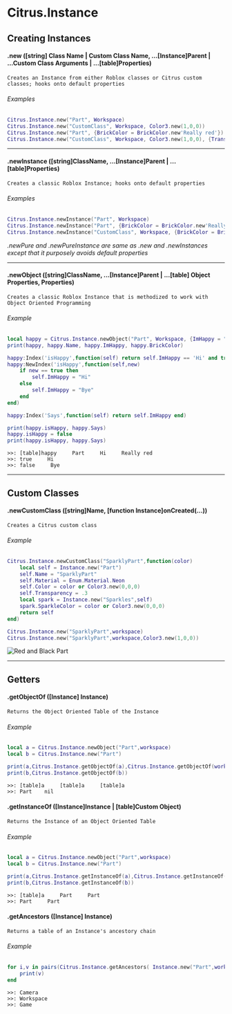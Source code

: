 # Citrus.Instance
## Creating Instances

#### .new ([string] Class Name | Custom Class Name, ...[Instance]Parent | ...Custom Class Arguments | ...[table]Properties)
	Creates an Instance from either Roblox classes or Citrus custom classes; hooks onto default properties
###### Examples
```lua
Citrus.Instance.new("Part", Workspace)
Citrus.Instance.new("CustomClass", Workspace, Color3.new(1,0,0))
Citrus.Instance.new("Part", {BrickColor = BrickColor.new'Really red'})
Citrus.Instance.new("CustomClass", Workspace, Color3.new(1,0,0), {Transparency = .4})
```

***

#### .newInstance ([string]ClassName, ...[Instance]Parent | ...[table]Properties)
	Creates a classic Roblox Instance; hooks onto default properties
###### Examples
```lua
Citrus.Instance.newInstance("Part", Workspace)
Citrus.Instance.newInstance("Part", {BrickColor = BrickColor.new'Really red'})
Citrus.Instance.newInstance("CustomClass", Workspace, {BrickColor = BrickColor.new'Really red'})
```

*.newPure and .newPureInstance are same as .new and .newInstances except that it purposely avoids default properties*

***

#### .newObject ([string]ClassName, ...[Instance]Parent | ...[table] Object Properties, Properties)
	Creates a classic Roblox Instance that is methodized to work with Object Oriented Programming
###### Example
```lua
local happy = Citrus.Instance.newObject("Part", Workspace, {ImHappy = "Hi"}, {BrickColor = BrickColor.new'Really red'})
print(happy, happy.Name, happy.ImHappy, happy.BrickColor)

happy:Index('isHappy',function(self) return self.ImHappy == 'Hi' and true or false end)
happy:NewIndex('isHappy',function(self,new)
	if new == true then
		self.ImHappy = "Hi"
	else
		self.ImHappy = "Bye"
	end
end)

happy:Index('Says',function(self) return self.ImHappy end)

print(happy.isHappy, happy.Says)
happy.isHappy = false
print(happy.isHappy, happy.Says)
```
```
>>: [table]happy     Part     Hi     Really red
>>: true     Hi
>>: false     Bye
```

***

## Custom Classes

#### .newCustomClass ([string]Name, [function Instance]onCreated(...))
	Creates a Citrus custom class
###### Example
```lua
Citrus.Instance.newCustomClass("SparklyPart",function(color)
	local self = Instance.new("Part")
	self.Name = "SparklyPart"
	self.Material = Enum.Material.Neon
	self.Color = color or Color3.new(0,0,0)
	self.Transparency = .3
	local spark = Instance.new("Sparkles",self)
	spark.SparkleColor = color or Color3.new(0,0,0)
	return self
end)

Citrus.Instance.new("SparklyPart",workspace)
Citrus.Instance.new("SparklyPart",workspace,Color3.new(1,0,0))
```
![Red and Black Part](https://image.prntscr.com/image/wSLEQ2EIQGaIf-UoHUo-RQ.jpeg)

***

## Getters

#### .getObjectOf ([Instance] Instance)
	Returns the Object Oriented Table of the Instance
###### Example
```lua
local a = Citrus.Instance.newObject("Part",workspace)
local b = Citrus.Instance.new("Part")

print(a,Citrus.Instance.getObjectOf(a),Citrus.Instance.getObjectOf(workspace.Part))
print(b,Citrus.Instance.getObjectOf(b))
```
```
>>: [table]a     [table]a     [table]a
>>: Part    nil
```

#### .getInstanceOf ([Instance]Instance | [table]Custom Object)
	Returns the Instance of an Object Oriented Table
###### Example
```lua
local a = Citrus.Instance.newObject("Part",workspace)
local b = Citrus.Instance.new("Part")

print(a,Citrus.Instance.getInstanceOf(a),Citrus.Instance.getInstanceOf(workspace.Part))
print(b,Citrus.Instance.getInstanceOf(b))
```
```
>>: [table]a     Part     Part
>>: Part     Part
```

#### .getAncestors ([Instance] Instance)
	Returns a table of an Instance's ancestory chain
###### Example
```lua
for i,v in pairs(Citrus.Instance.getAncestors( Instance.new("Part",workspace.Camera) )) do
	print(v)
end
```
```
>>: Camera
>>: Workspace
>>: Game
```
